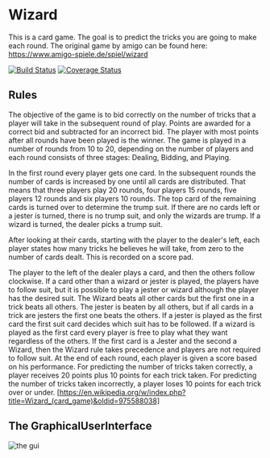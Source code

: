 # Wizard
This is a card game. The goal is to predict the tricks you are going to make each round. The original game by amigo can be found here:
https://www.amigo-spiele.de/spiel/wizard

[![Build Status](https://travis-ci.org/i3rotlher/de.htwg.se.Wizard.svg?branch=master)](https://travis-ci.org/i3rotlher/de.htwg.se.Wizard)
[![Coverage Status](https://coveralls.io/repos/github/i3rotlher/de.htwg.se.Wizard/badge.svg?branch=master)](https://coveralls.io/github/i3rotlher/de.htwg.se.Wizard?branch=master)

## Rules

The objective of the game is to bid correctly on the number of tricks that a player will take in the subsequent round of play. Points are awarded for a correct bid and subtracted for an incorrect bid. The player with most points after all rounds have been played is the winner. The game is played in a number of rounds from 10 to 20, depending on the number of players and each round consists of three stages: Dealing, Bidding, and Playing.

In the first round every player gets one card. In the subsequent rounds the number of cards is increased by one until all cards are distributed. That means that three players play 20 rounds, four players 15 rounds, five players 12 rounds and six players 10 rounds. The top card of the remaining cards is turned over to determine the trump suit. If there are no cards left or a jester is turned, there is no trump suit, and only the wizards are trump. If a wizard is turned, the dealer picks a trump suit.

After looking at their cards, starting with the player to the dealer's left, each player states how many tricks he believes he will take, from zero to the number of cards dealt. This is recorded on a score pad.

The player to the left of the dealer plays a card, and then the others follow clockwise. If a card other than a wizard or jester is played, the players have to follow suit, but it is possible to play a jester or wizard although the player has the desired suit. The Wizard beats all other cards but the first one in a trick beats all others. The jester is beaten by all others, but if all cards in a trick are jesters the first one beats the others. If a jester is played as the first card the first suit card decides which suit has to be followed. If a wizard is played as the first card every player is free to play what they want regardless of the others. If the first card is a Jester and the second a Wizard, then the Wizard rule takes precedence and players are not required to follow suit.
At the end of each round, each player is given a score based on his performance. For predicting the number of tricks taken correctly, a player receives 20 points plus 10 points for each trick taken. For predicting the number of tricks taken incorrectly, a player loses 10 points for each trick over or under.
[https://en.wikipedia.org/w/index.php?title=Wizard_(card_game)&oldid=975588038]

## The GraphicalUserInterface
![the gui](pic/gui.png)
